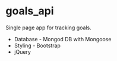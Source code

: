 # goals_api
Single page app for tracking goals. 
- Database - Mongod DB with Mongoose
- Styling - Bootstrap
- jQuery
